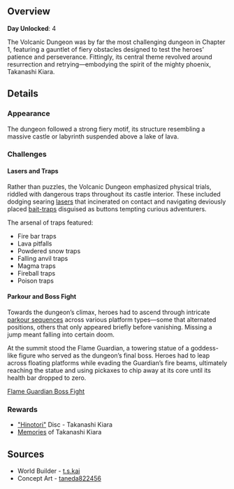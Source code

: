 <!-- title: Volcanic Dungeon -->
<!-- quote: It seems that I've been reduced to a fast-food chain owner -->
<!-- chapters: 0 -->
<!-- images: (Volcanic Dungeon's Entrance Overview #1), (Volcanic Dungeon's Entrance Overview #2), (Volcanic Dungeon Overview #1), (Volcanic Dungeon Overview #2), (Volcanic Dungeon Overview #3), (Volcanic Dungeon Overview #4), (Volcanic Dungeon Concept Art), (They all tried to swim in lava)-->
<!-- model: false -->

## Overview

**Day Unlocked**: 4

The Volcanic Dungeon was by far the most challenging dungeon in Chapter 1, featuring a gauntlet of fiery obstacles designed to test the heroes’ patience and perseverance. Fittingly, its central theme revolved around resurrection and retrying—embodying the spirit of the mighty phoenix, Takanashi Kiara.

## Details

### Appearance

The dungeon followed a strong fiery motif, its structure resembling a massive castle or labyrinth suspended above a lake of lava.

### Challenges

#### Lasers and Traps

Rather than puzzles, the Volcanic Dungeon emphasized physical trials, riddled with dangerous traps throughout its castle interior. These included dodging searing [lasers](https://www.youtube.com/live/N3v-MJXHQ0w?si=rFVQeKPLGv5Zumnz&t=6526) that incinerated on contact and navigating deviously placed [bait-traps](https://www.youtube.com/live/N3v-MJXHQ0w?si=8JvYnazYsw-n5I-I&t=7215) disguised as buttons tempting curious adventurers.

The arsenal of traps featured:

- Fire bar traps
- Lava pitfalls
- Powdered snow traps
- Falling anvil traps
- Magma traps
- Fireball traps
- Poison traps

#### Parkour and Boss Fight

Towards the dungeon’s climax, heroes had to ascend through intricate [parkour sequences](https://www.youtube.com/live/72SJQRQ7qi0?si=34q6OX2oqyM_n2rX&t=15634) across various platform types—some that alternated positions, others that only appeared briefly before vanishing. Missing a jump meant falling into certain doom.

At the summit stood the Flame Guardian, a towering statue of a goddess-like figure who served as the dungeon’s final boss. Heroes had to leap across floating platforms while evading the Guardian’s fire beams, ultimately reaching the statue and using pickaxes to chip away at its core until its health bar dropped to zero.

[Flame Guardian Boss Fight](#embed:https://www.youtube.com/live/72SJQRQ7qi0?si=UymqRZv4YuWyiCbi&t=15823)

### Rewards

- ["Hinotori"](https://youtu.be/eDfMDkgheQY?si=LrNua8X-nFdM770M) Disc - Takanashi Kiara
- [Memories](https://youtu.be/A3bQdV_sl08?si=-NxdiYuhunxDUoa1) of Takanashi Kiara

## Sources

- World Builder - [t.s.kai](https://x.com/tskai_xx)
- Concept Art - [taneda822456](https://x.com/taneda822456/status/1831263434736013607/photo/1)

